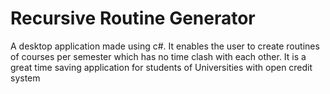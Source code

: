 # Recursive Routine Generator
A desktop application made using c#. It enables the user to create routines of courses per semester which has no time clash with each other. It is a great time saving application for students of Universities with open credit system
